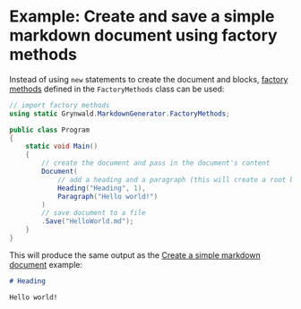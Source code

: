 # Example: Create and save a simple markdown document using factory methods

Instead of using `new` statements to create the document and blocks,
[factory methods](../api/factorymethods.md) defined in the `FactoryMethods` class can be used:

```csharp
// import factory methods
using static Grynwald.MarkdownGenerator.FactoryMethods;

public class Program
{
    static void Main()
    {
        // create the document and pass in the document's content
        Document(
            // add a heading and a paragraph (this will create a root block and add the blocks to it)
            Heading("Heading", 1),
            Paragraph("Hello world!")
        )
        // save document to a file
        .Save("HelloWorld.md");
    }
}
```

This will produce the same output as the [Create a simple markdown document](./simple-document.md) example:

```md
# Heading

Hello world!
```
